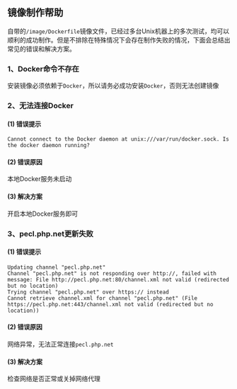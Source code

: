 ## 镜像制作帮助
自带的```/image/Dockerfile```镜像文件，已经过多台Unix机器上的多次测试，均可以顺利的成功制作。但是不排除在特殊情况下会存在制作失败的情况，下面会总结出常见的错误和解决方案。

### 1、Docker命令不存在
安装镜像必须依赖于```Docker```，所以请务必成功安装```Docker```，否则无法创建镜像

### 2、无法连接Docker

#### (1) 错误提示
```text
Cannot connect to the Docker daemon at unix:///var/run/docker.sock. Is the docker daemon running?
```

#### (2) 错误原因
本地Docker服务未启动

#### (3) 解决方案
开启本地Docker服务即可

### 3、pecl.php.net更新失败

#### (1) 错误提示
```text
Updating channel "pecl.php.net"
Channel "pecl.php.net" is not responding over http://, failed with message: File http://pecl.php.net:80/channel.xml not valid (redirected but no location)
Trying channel "pecl.php.net" over https:// instead
Cannot retrieve channel.xml for channel "pecl.php.net" (File https://pecl.php.net:443/channel.xml not valid (redirected but no location))
```

#### (2) 错误原因
网络异常，无法正常连接```pecl.php.net```

#### (3) 解决方案
检查网络是否正常或关掉网络代理
